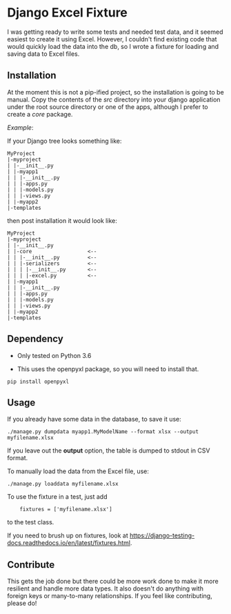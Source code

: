 # Django Excel Fixture
I was getting ready to write some tests and needed test data, and it seemed easiest to create it using Excel. However, I couldn't find existing code that would quickly load the data into the db, so I wrote a fixture for loading and saving data to Excel files.

Installation
-
At the moment this is not a pip-ified project, so the installation is going to be manual. Copy the contents of the _src_ directory into your django application under the root source directory or one of the apps, although I prefer to create a _core_ package.

*Example*:

If your Django tree looks something like:
```
MyProject
|-myproject
| |-__init__.py
| |-myapp1
| | |-__init__.py
| | |-apps.py
| | |-models.py
| | |-views.py
| |-myapp2
|-templates
```

then post installation it would look like:
```
MyProject
|-myproject
| |-__init__.py
| |-core                  <--
| | |-__init__.py         <--
| | |-serializers         <--
| | | |-__init__.py       <--
| | | |-excel.py          <--
| |-myapp1
| | |-__init__.py
| | |-apps.py
| | |-models.py
| | |-views.py
| |-myapp2
|-templates
```

Dependency
-
- Only tested on Python 3.6

- This uses the openpyxl package, so you will need to install that.

```pip install openpyxl```


Usage
-
If you already have some data in the database, to save it use:

```./manage.py dumpdata myapp1.MyModelName --format xlsx --output myfilename.xlsx```
 
 If you leave out the **output** option, the table is dumped to stdout in CSV format.

To manually load the data from the Excel file, use:

```./manage.py loaddata myfilename.xlsx```
 
To use the fixture in a test, just add

```    fixtures = ['myfilename.xlsx']```

to the test class.

If you need to brush up on fixtures, look at https://django-testing-docs.readthedocs.io/en/latest/fixtures.html.

Contribute
-
This gets the job done but there could be more work done to make it more resilient and handle more data types. It also doesn't do anything with foreign keys or many-to-many relationships. If you feel like contributing, please do! 